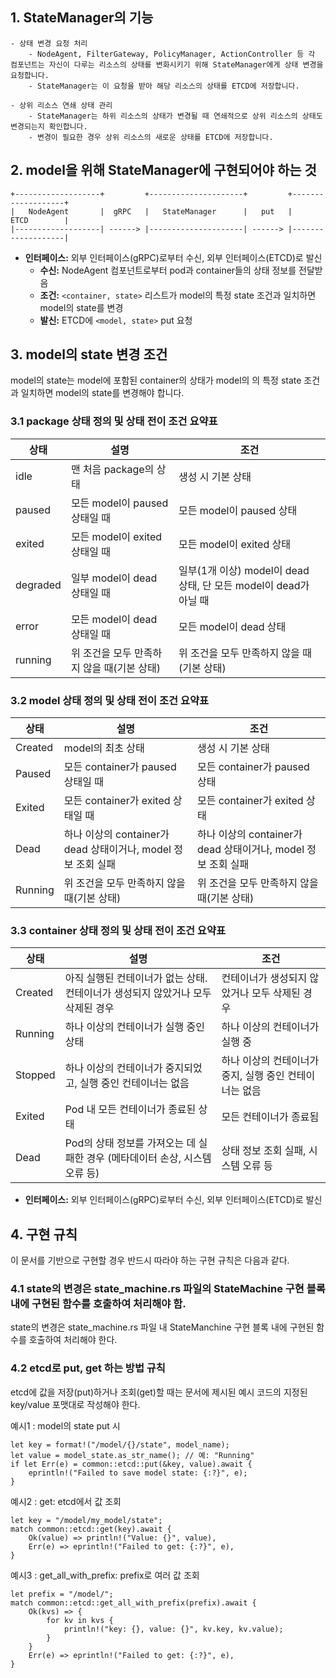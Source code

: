 ## 1. StateManager의 기능 
	- 상태 변경 요청 처리
		- NodeAgent, FilterGateway, PolicyManager, ActionController 등 각 컴포넌트는 자신이 다루는 리소스의 상태를 변화시키기 위해 StateManager에게 상태 변경을 요청합니다.
		- StateManager는 이 요청을 받아 해당 리소스의 상태를 ETCD에 저장합니다.

	- 상위 리소스 연쇄 상태 관리
		- StateManager는 하위 리소스의 상태가 변경될 때 연쇄적으로 상위 리소스의 상태도 변경되는지 확인합니다.
		- 변경이 필요한 경우 상위 리소스의 새로운 상태를 ETCD에 저장합니다.

## 2. model을 위해 StateManager에 구현되어야 하는 것 
```
+-------------------+         +---------------------+         +-------------------+
|   NodeAgent       |  gRPC   |   StateManager      |   put   |       ETCD        |
|-------------------| ------> |---------------------| ------> |-------------------|
```

- **인터페이스:** 외부 인터페이스(gRPC)로부터 수신, 외부 인터페이스(ETCD)로 발신
	- **수신:** NodeAgent 컴포넌트로부터 pod과 container들의 상태 정보를 전달받음
	- **조건:** `<container, state>` 리스트가 model의 특정 state 조건과 일치하면 model의 state를 변경
	- **발신:** ETCD에 `<model, state>` put 요청

## 3. model의 state 변경 조건
model의 state는 model에 포함된 container의 상태가 model의 의 특정 state 조건과 일치하면 model의 state를 변경해야 합니다.

### 3.1 package 상태 정의 및 상태 전이 조건 요약표
| 상태      | 설명 | 조건 |
|-----------|------|---------------------------------------------------|
| idle      | 맨 처음 package의 상태 | 생성 시 기본 상태 |
| paused    | 모든 model이 paused 상태일 때 | 모든 model이 paused 상태 |
| exited    | 모든 model이 exited 상태일 때 | 모든 model이 exited 상태 |
| degraded  | 일부 model이 dead 상태일 때 | 일부(1개 이상) model이 dead 상태, 단 모든 model이 dead가 아닐 때 |
| error     | 모든 model이 dead 상태일 때 | 모든 model이 dead 상태 |
| running   | 위 조건을 모두 만족하지 않을 때(기본 상태) | 위 조건을 모두 만족하지 않을 때(기본 상태) |

### 3.2 model 상태 정의 및 상태 전이 조건 요약표
| 상태      | 설명 | 조건 |
|-----------|------|---------------------------------------------------|
| Created   | model의 최초 상태 | 생성 시 기본 상태 |
| Paused    | 모든 container가 paused 상태일 때 | 모든 container가 paused 상태 |
| Exited    | 모든 container가 exited 상태일 때 | 모든 container가 exited 상태 |
| Dead      | 하나 이상의 container가 dead 상태이거나, model 정보 조회 실패 | 하나 이상의 container가 dead 상태이거나, model 정보 조회 실패 |
| Running   | 위 조건을 모두 만족하지 않을 때(기본 상태) | 위 조건을 모두 만족하지 않을 때(기본 상태) |

### 3.3 container 상태 정의 및 상태 전이 조건 요약표
| 상태     | 설명                                                                 | 조건                                                         |
|----------|----------------------------------------------------------------------|--------------------------------------------------------------|
| Created  | 아직 실행된 컨테이너가 없는 상태. 컨테이너가 생성되지 않았거나 모두 삭제된 경우 | 컨테이너가 생성되지 않았거나 모두 삭제된 경우                |
| Running  | 하나 이상의 컨테이너가 실행 중인 상태                                 | 하나 이상의 컨테이너가 실행 중                                |
| Stopped  | 하나 이상의 컨테이너가 중지되었고, 실행 중인 컨테이너는 없음          | 하나 이상의 컨테이너가 중지, 실행 중인 컨테이너는 없음        |
| Exited   | Pod 내 모든 컨테이너가 종료된 상태                                    | 모든 컨테이너가 종료됨                                       |
| Dead     | Pod의 상태 정보를 가져오는 데 실패한 경우 (메타데이터 손상, 시스템 오류 등) | 상태 정보 조회 실패, 시스템 오류 등                           |

- **인터페이스:** 외부 인터페이스(gRPC)로부터 수신, 외부 인터페이스(ETCD)로 발신
 
## 4. 구현 규칙

이 문서를 기반으로 구현할 경우 반드시 따라야 하는 구현 규칙은 다음과 같다. 

### 4.1 state의 변경은 state_machine.rs 파일의 StateMachine 구현 블록 내에 구현된 함수를 호출하여 처리해야 함.

state의 변경은 state_machine.rs 파일 내 StateManchine 구현 블록 내에 구현된 함수를 호출하여 처리해야 한다. 

### 4.2 etcd로 put, get 하는 방법 규칙 
etcd에 값을 저장(put)하거나 조회(get)할 때는 문서에 제시된 예시 코드의 지정된 key/value 포맷대로 작성해야 한다. 

예시1 : model의 state put 시 
```
let key = format!("/model/{}/state", model_name);
let value = model_state.as_str_name(); // 예: "Running"
if let Err(e) = common::etcd::put(&key, value).await {
    eprintln!("Failed to save model state: {:?}", e);
}
```
예시2 : get: etcd에서 값 조회

```
let key = "/model/my_model/state";
match common::etcd::get(key).await {
    Ok(value) => println!("Value: {}", value),
    Err(e) => eprintln!("Failed to get: {:?}", e),
}
```

예시3 : get_all_with_prefix: prefix로 여러 값 조회
```
let prefix = "/model/";
match common::etcd::get_all_with_prefix(prefix).await {
    Ok(kvs) => {
        for kv in kvs {
            println!("key: {}, value: {}", kv.key, kv.value);
        }
    }
    Err(e) => eprintln!("Failed to get: {:?}", e),
}
```

